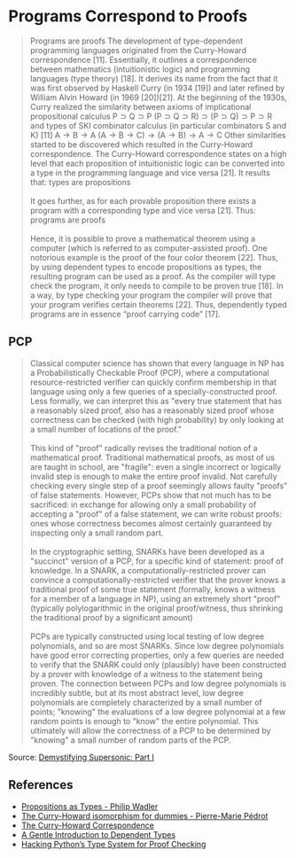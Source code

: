 # Programs Correspond to Proofs

> Programs are proofs
The development of type-dependent programming languages originated from the Curry-Howard correspondence [11]. Essentially, it outlines a correspondence between mathematics (intuitionistic logic) and programming languages (type theory) [18]. It derives its name from the fact that it was first observed by Haskell Curry (in 1934 [19]) and later refined by William Alvin Howard (in 1969 [20])[21]. At the beginning of the 1930s, Curry realized the similarity between axioms of implicational propositional calculus P ⊃ Q ⊃ P (P ⊃ Q ⊃ R) ⊃ (P ⊃ Q) ⊃ P ⊃ R and types of SKI combinator calculus (in particular combinators S and K) [11] A → B → A (A → B → C) → (A → B) → A → C Other similarities started to be discovered which resulted in the Curry-Howard correspondence. The Curry-Howard correspondence states on a high level that each proposition of intuitionistic logic can be converted into a type in the programming language and vice versa [21]. It results that:
types are propositions<br><br>
It goes further, as for each provable proposition there exists a program with a corresponding type and vice versa [21]. Thus:
programs are proofs<br><br>
Hence, it is possible to prove a mathematical theorem using a computer (which is referred to as computer-assisted proof). One notorious example is the proof of the four color theorem [22]. Thus, by using dependent types to encode propositions as types, the resulting program can be used as a proof. As the compiler will type check the program, it only needs to compile to be proven true [18]. In a way, by type checking your program the compiler will prove that your program verifies certain theorems [22]. Thus, dependently typed programs are in essence “proof carrying code” [17].


## PCP

>Classical computer science has shown that every language in NP has a Probabilistically Checkable Proof (PCP), where a computational resource-restricted verifier can quickly confirm membership in that language using only a few queries of a specially-constructed proof. Less formally, we can interpret this as "every true statement that has a reasonably sized proof, also has a reasonably sized proof whose correctness can be checked (with high probability) by only looking at a small number of locations of the proof."<br><br>
This kind of "proof" radically revises the traditional notion of a mathematical proof. Traditional mathematical proofs, as most of us are taught in school, are "fragile": even a single incorrect or logically invalid step is enough to make the entire proof invalid. Not carefully checking every single step of a proof seemingly allows faulty "proofs" of false statements. However, PCPs show that not much has to be sacrificed: in exchange for allowing only a small probability of accepting a "proof" of a false statement, we can write robust proofs: ones whose correctness becomes almost certainly guaranteed by inspecting only a small random part.<br><br>
In the cryptographic setting, SNARKs have been developed as a "succinct" version of a PCP, for a specific kind of statement: proof of knowledge. In a SNARK, a computationally-restricted prover can convince a computationally-restricted verifier that the prover knows a traditional proof of some true statement (formally, knows a witness for a member of a language in NP), using an extremely short "proof" (typically polylogarithmic in the original proof/witness, thus shrinking the traditional proof by a significant amount)<br><br>
PCPs are typically constructed using local testing of low degree polynomials, and so are most SNARKs. Since low degree polynomials have good error correcting properties, only a few queries are needed to verify that the SNARK could only (plausibly) have been constructed by a prover with knowledge of a witness to the statement being proven. The connection between PCPs and low degree polynomials is incredibly subtle, but at its most abstract level, low degree polynomials are completely characterized by a small number of points; "knowing" the evaluations of a low degree polynomial at a few random points is enough to "know" the entire polynomial. This ultimately will allow the correctness of a PCP to be determined by "knowing" a small number of random parts of the PCP.

Source: [Demystifying Supersonic: Part I](https://research.metastate.dev/demystifying-supersonic-part-1/#)

## References
- [Propositions as Types - Philip Wadler](https://youtu.be/IOiZatlZtGU)
- [The Curry-Howard isomorphism for dummies - Pierre-Marie Pédrot](https://www.pédrot.fr/slides/inria-junior-02-15.pdf)
- [The Curry-Howard Correspondence](https://cs3110.github.io/textbook/chapters/adv/curry-howard.html)
- [A Gentle Introduction to Dependent Types](https://research.metastate.dev/a-gentle-introduction-to-dependent-types/)
- [Hacking Python’s Type System for Proof Checking](https://max.fan/posts/hacking-python-types/)
